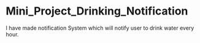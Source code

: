 # Mini_Project_Drinking_Notification
  I have made notification System which will notify user to drink water every hour.
